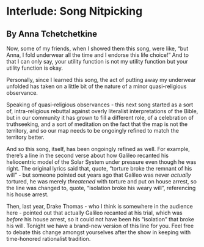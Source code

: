# Interlude: Song Nitpicking
## By Anna Tchetchetkine

Now, some of my friends, when I showed them this song, were like, “but Anna, I fold underwear all the time and I endorse this life choice!” And to that I can only say, your utility function is not my utility function but your utility function is okay.

Personally, since I learned this song, the act of putting away my underwear unfolded has taken on a little bit of the nature of a minor quasi-religious observance.

Speaking of quasi-religious observances - this next song started as a sort of, intra-religious rebuttal against overly literalist interpretations of the Bible, but in our community it has grown to fill a different role, of a celebration of truthseeking, and a sort of meditation on the fact that the map is not the territory, and so our map needs to be ongoingly refined to match the territory better.

And so this song, itself, has been ongoingly refined as well. For example, there’s a line in the second verse about how Galileo recanted his heliocentric model of the Solar System under pressure even though he was right. The original lyrics said that, quote, “torture broke the remnant of his will” - but someone pointed out years ago that Galileo was never _actually_ tortured, he was merely _threatened_ with torture and put on house arrest, so the line was changed to, quote, “isolation broke his weary will”, referencing his house arrest.

Then, last year, Drake Thomas - who I think is somewhere in the audience here - pointed out that actually Galileo recanted at his trial, which was _before_ his house arrest, so it could not have been his “isolation” that broke his will. Tonight we have a brand-new version of this line for you. Feel free to debate this change amongst yourselves after the show in keeping with time-honored rationalist tradition.